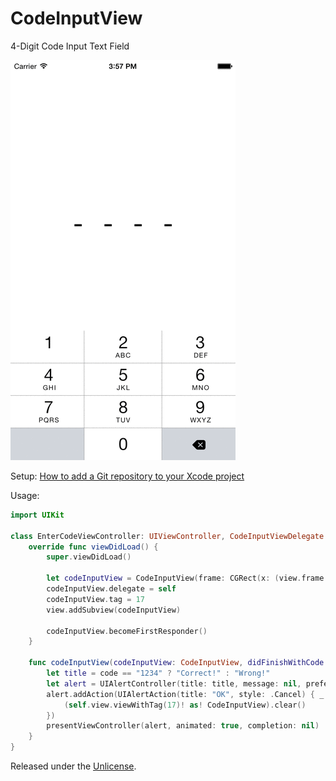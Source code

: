 # CodeInputView

4-Digit Code Input Text Field

![Screenshots][1]

Setup: [How to add a Git repository to your Xcode project][2]

Usage:

```swift
import UIKit

class EnterCodeViewController: UIViewController, CodeInputViewDelegate {
    override func viewDidLoad() {
        super.viewDidLoad()

        let codeInputView = CodeInputView(frame: CGRect(x: (view.frame.width-215)/2, y: 242, width: 215, height: 60))
        codeInputView.delegate = self
        codeInputView.tag = 17
        view.addSubview(codeInputView)

        codeInputView.becomeFirstResponder()
    }

    func codeInputView(codeInputView: CodeInputView, didFinishWithCode code: String) {
        let title = code == "1234" ? "Correct!" : "Wrong!"
        let alert = UIAlertController(title: title, message: nil, preferredStyle: .Alert)
        alert.addAction(UIAlertAction(title: "OK", style: .Cancel) { _ in
            (self.view.viewWithTag(17)! as! CodeInputView).clear()
        })
        presentViewController(alert, animated: true, completion: nil)
    }
}
```

Released under the [Unlicense][3].


  [1]: Screenshots.gif
  [2]: https://github.com/acani/Libraries
  [3]: http://unlicense.org
